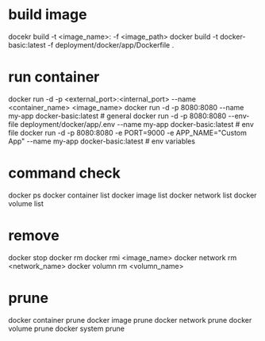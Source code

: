 # build image
docekr build -t <image_name>:<tag> -f <image_path>
docker build -t docker-basic:latest -f deployment/docker/app/Dockerfile .

# run container
docker run -d -p <external_port>:<internal_port> --name <container_name> <image_name>
docker run -d -p 8080:8080 --name my-app docker-basic:latest # general
docker run -d -p 8080:8080 --env-file deployment/docker/app/.env --name my-app docker-basic:latest # env file
docker run -d -p 8080:8080 -e PORT=9000 -e APP_NAME="Custom App" --name my-app docker-basic:latest # env variables

# command check 
docker ps
docker container list
docker image list
docker network list
docker volume list

# remove 
docker stop <container>
docker rm <container>
docker rmi <image_name>
docker network rm <network_name>
docker volumn rm <volumn_name>

# prune 
docker container prune
docker image prune
docker network prune
docker volume prune
docker system prune